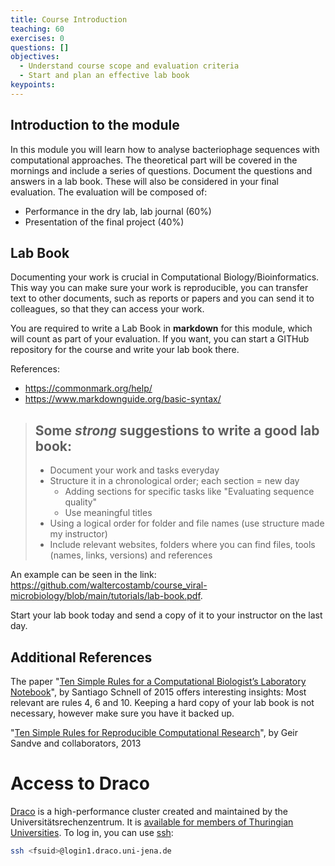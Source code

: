 ```yaml
---
title: Course Introduction
teaching: 60
exercises: 0
questions: []
objectives:
  - Understand course scope and evaluation criteria
  - Start and plan an effective lab book
keypoints:
---
```


## Introduction to the module

In this module you will learn how to analyse bacteriophage sequences with computational approaches. The theoretical part will be covered in the mornings and include a series of questions. Document the questions and answers in a lab book. These will also be considered in your final evaluation. The evaluation will be composed of:

- Performance in the dry lab, lab journal (60%)
- Presentation of the final project (40%)

## Lab Book

Documenting your work is crucial in Computational Biology/Bioinformatics. This way you can make sure your work is reproducible, you can transfer text to other documents, such as reports or papers and you can send it to colleagues, so that they can access your work.   

You are required to write a Lab Book in **markdown** for this module, which will count as part of your evaluation. If you want, you can start a GITHub repository for the course and write your lab book there.  

References:
- https://commonmark.org/help/
- https://www.markdownguide.org/basic-syntax/

> ## Some *strong* suggestions to write a good lab book:
> 
> - Document your work and tasks everyday
> - Structure it in a chronological order; each section = new day
>     - Adding sections for specific tasks like "Evaluating sequence quality"
>     - Use meaningful titles
> - Using a logical order for folder and file names (use structure made my instructor)
> - Include relevant websites, folders where you can find files, tools (names, links, versions) and references

An example can be seen in the link: 
https://github.com/waltercostamb/course_viral-microbiology/blob/main/tutorials/lab-book.pdf. 

Start your lab book today and send a copy of it to your instructor on the last day.

## Additional References

The paper "[Ten Simple Rules for a Computational Biologist’s Laboratory Notebook](https://journals.plos.org/ploscompbiol/article?id=10.1371/journal.pcbi.1004385)", by Santiago Schnell of 2015 offers interesting insights:  Most relevant are rules 4, 6 and 10. Keeping a hard copy of your lab book is not necessary, however make sure you have it backed up.

"[Ten Simple Rules for Reproducible Computational Research](https://app.dimensions.ai/details/publication/pub.1022987921)", by Geir Sandve and collaborators, 2013

# Access to Draco

[Draco](https://wiki.uni-jena.de/pages/viewpage.action?pageId=22453002) is a high-performance cluster created and maintained by the Universitätsrechenzentrum. It is [available for members of Thuringian Universities](http://sternb.gitpages.tpi.uni-jena.de/draco-101-2023-01/#5). To log in, you can use [ssh](http://sternb.gitpages.tpi.uni-jena.de/draco-101-2023-01/#15): 

```sh
ssh <fsuid>@login1.draco.uni-jena.de
```

